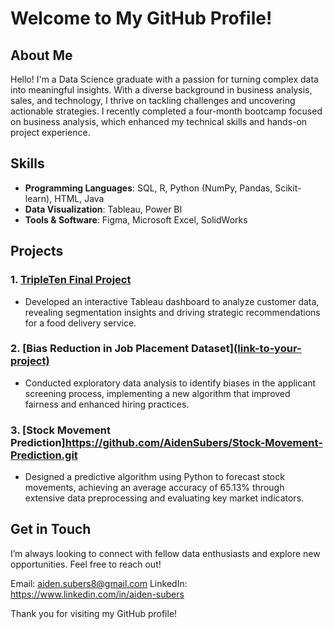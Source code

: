 # Welcome to My GitHub Profile!

## About Me
Hello! I'm a Data Science graduate with a passion for turning complex data into meaningful insights. With a diverse background in business analysis, sales, and technology, I thrive on tackling challenges and uncovering actionable strategies. I recently completed a four-month bootcamp focused on business analysis, which enhanced my technical skills and hands-on project experience.

## Skills
- **Programming Languages**: SQL, R, Python (NumPy, Pandas, Scikit-learn), HTML, Java
- **Data Visualization**: Tableau, Power BI
- **Tools & Software**: Figma, Microsoft Excel, SolidWorks

## Projects
### 1. [TripleTen Final Project]([link-to-your-project](https://public.tableau.com/shared/9X6ZNWZFD?:display_count=n&:origin=viz_share_link))
- Developed an interactive Tableau dashboard to analyze customer data, revealing segmentation insights and driving strategic recommendations for a food delivery service.

### 2. [Bias Reduction in Job Placement Dataset][(link-to-your-project)](https://github.com/AidenSubers/Job-Application-Bias.git)
- Conducted exploratory data analysis to identify biases in the applicant screening process, implementing a new algorithm that improved fairness and enhanced hiring practices.

### 3. [Stock Movement Prediction]https://github.com/AidenSubers/Stock-Movement-Prediction.git
- Designed a predictive algorithm using Python to forecast stock movements, achieving an average accuracy of 65.13% through extensive data preprocessing and evaluating key market indicators.


## Get in Touch
I’m always looking to connect with fellow data enthusiasts and explore new opportunities. Feel free to reach out!

Email: aiden.subers8@gmail.com 
LinkedIn: https://www.linkedin.com/in/aiden-subers

Thank you for visiting my GitHub profile!
